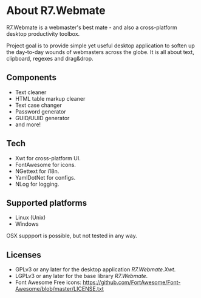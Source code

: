 ﻿# About R7.Webmate

R7.Webmate is a webmaster's best mate - and also a cross-platform desktop productivity toolbox.

Project goal is to provide simple yet useful desktop application to soften up the day-to-day wounds of webmasters across
the globe. It is all about text, clipboard, regexes and drag&drop.

## Components

- Text cleaner
- HTML table markup cleaner
- Text case changer
- Password generator
- GUID/UUID generator
- and more!

## Tech

- Xwt for cross-platform UI.
- FontAwesome for icons.
- NGettext for i18n.
- YamlDotNet for configs.
- NLog for logging.

## Supported platforms

- Linux (Unix)
- Windows

OSX suppport is possible, but not tested in any way.

## Licenses

- GPLv3 or any later for the desktop application *R7.Webmate.Xwt*.
- LGPLv3 or any later for the base library *R7.Webmate*.
- Font Awesome Free icons: https://github.com/FortAwesome/Font-Awesome/blob/master/LICENSE.txt
